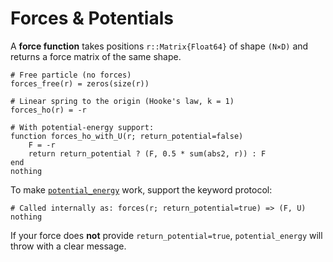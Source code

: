 # Forces & Potentials

A **force function** takes positions `r::Matrix{Float64}` of shape `(N×D)` and returns a force matrix of the same shape.

```@example forces
# Free particle (no forces)
forces_free(r) = zeros(size(r))

# Linear spring to the origin (Hooke's law, k = 1)
forces_ho(r) = -r

# With potential-energy support:
function forces_ho_with_U(r; return_potential=false)
    F = -r
    return return_potential ? (F, 0.5 * sum(abs2, r)) : F
end
nothing
```

To make [`potential_energy`](@ref) work, support the keyword protocol:

```@example forces
# Called internally as: forces(r; return_potential=true) => (F, U)
nothing
```

If your force does **not** provide `return_potential=true`, `potential_energy` will throw with a clear message.
